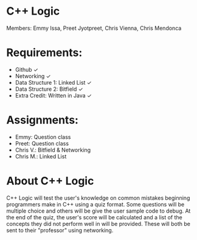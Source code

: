 # C++ Logic

Members: Emmy Issa, Preet Jyotpreet, Chris Vienna, Chris Mendonca

# Requirements:
- Github ✓
- Networking ✓
- Data Structure 1: Linked List ✓
- Data Structure 2: Bitfield ✓
- Extra Credit: Written in Java ✓

# Assignments:
- Emmy: Question class 
- Preet: Question class 
- Chris V.: Bitfield & Networking
- Chris M.: Linked List

# About C++ Logic
C++ Logic will test the user's knowledge on common mistakes beginning programmers make in C++ using a quiz format. Some questions will be multiple choice and others will be give the user sample code to debug. At the end of the quiz, the user's score will be calculated and a list of the concepts they did not perform well in will be provided. These will both be sent to their "professor" using networking.
